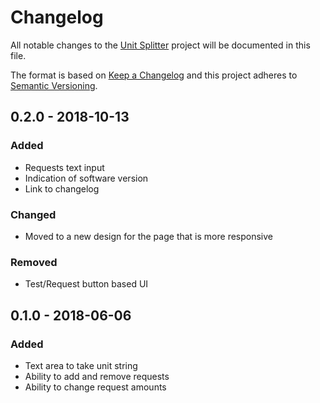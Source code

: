# Changelog

All notable changes to the [Unit Splitter][unit-splitter] project will be documented in this file.

The format is based on [Keep a Changelog](https://keepachangelog.com/en/1.0.0/)
and this project adheres to [Semantic Versioning](https://semver.org/spec/v2.0.0.html).

## 0.2.0 - 2018-10-13
### Added
- Requests text input
- Indication of software version
- Link to changelog

### Changed
- Moved to a new design for the page that is more responsive

### Removed
- Test/Request button based UI

## 0.1.0 - 2018-06-06
### Added
- Text area to take unit string
- Ability to add and remove requests
- Ability to change request amounts


[unit-splitter]: https://utils.geemili.xyz/unit-splitter
